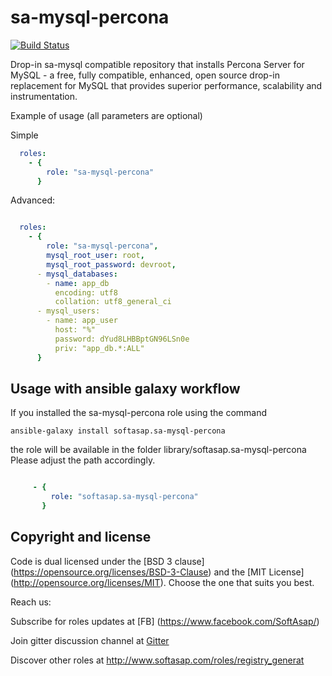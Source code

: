 sa-mysql-percona
================

[![Build Status](https://travis-ci.org/softasap/sa-mysql-percona.svg?branch=master)](https://travis-ci.org/softasap/sa-mysql-percona)

Drop-in sa-mysql compatible repository that installs Percona Server for MySQL - a free, fully compatible, enhanced, 
open source drop-in replacement for MySQL that provides superior performance, scalability and instrumentation.

Example of usage (all parameters are optional)

Simple

```YAML
  roles:
    - {
        role: "sa-mysql-percona"
      }
```

Advanced:


```YAML

  roles:
    - {
        role: "sa-mysql-percona",
        mysql_root_user: root,
        mysql_root_password: devroot,
      - mysql_databases:
        - name: app_db
          encoding: utf8
          collation: utf8_general_ci
      - mysql_users:
        - name: app_user
          host: "%"
          password: dYud8LHBBptGN96LSn0e
          priv: "app_db.*:ALL"
      }

```


Usage with ansible galaxy workflow
----------------------------------

If you installed the sa-mysql-percona role using the command


`
   ansible-galaxy install softasap.sa-mysql-percona
`

the role will be available in the folder library/softasap.sa-mysql-percona
Please adjust the path accordingly.

```YAML

     - {
         role: "softasap.sa-mysql-percona"
       }

```

Copyright and license
---------------------

Code is dual licensed under the [BSD 3 clause] (https://opensource.org/licenses/BSD-3-Clause) and the [MIT License] (http://opensource.org/licenses/MIT). Choose the one that suits you best.

Reach us:

Subscribe for roles updates at [FB] (https://www.facebook.com/SoftAsap/)

Join gitter discussion channel at [Gitter](https://gitter.im/softasap)

Discover other roles at  http://www.softasap.com/roles/registry_generat
